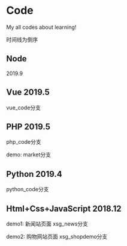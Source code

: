 # Code

My all codes about learning!

时间线为倒序

## Node

2019.9

## Vue 2019.5

vue_code分支

## PHP 2019.5

php_code分支

demo: market分支

## Python 2019.4

python_code分支

## Html+Css+JavaScript 2018.12

demo1: 新闻站页面 xsg_news分支

demo2: 购物网站页面 xsg_shopdemo分支
